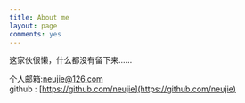 ```yaml
---
title: About me
layout: page
comments: yes
---
```

这家伙很懒，什么都没有留下来...... 

个人邮箱:neujie@126.com      
github : [https://github.com/neujie](https://github.com/neujie)      